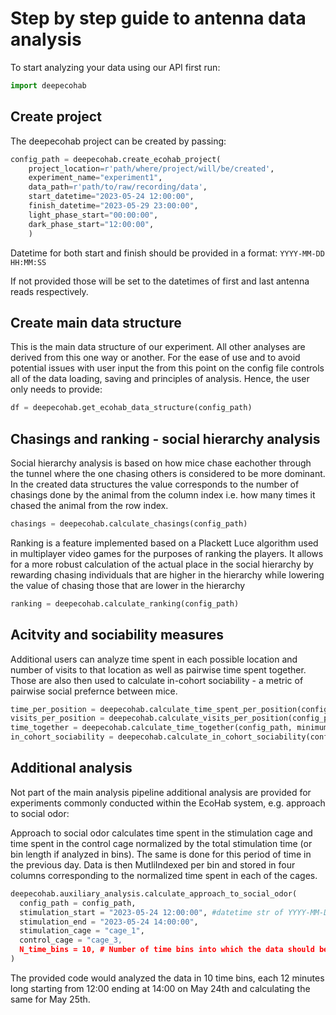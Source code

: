 # Step by step guide to antenna data analysis

To start analyzing your data using our API first run:

```python
import deepecohab
```

## Create project

The deepecohab project can be created by passing:

```python
config_path = deepecohab.create_ecohab_project(
    project_location=r'path/where/project/will/be/created',
    experiment_name="experiment1",
    data_path=r'path/to/raw/recording/data',
    start_datetime="2023-05-24 12:00:00", 
    finish_datetime="2023-05-29 23:00:00",
    light_phase_start="00:00:00",
    dark_phase_start="12:00:00",
    )
```

Datetime for both start and finish should be provided in a format: `YYYY-MM-DD HH:MM:SS`

If not provided those will be set to the datetimes of first and last antenna reads respectively.

## Create main data structure

This is the main data structure of our experiment. All other analyses are derived from this one way or another. For the ease of use and to avoid potential issues with user input the from this point on the config file controls all of the data loading, saving and principles of analysis. Hence, the user only needs to provide:

```python
df = deepecohab.get_ecohab_data_structure(config_path)
```

## Chasings and ranking - social hierarchy analysis

Social hierarchy analysis is based on how mice chase eachother through the tunnel where the one chasing others is considered to be more dominant. In the created data structures the value corresponds to the number of chasings done by the animal from the column index i.e. how many times it chased the animal from the row index.
```python
chasings = deepecohab.calculate_chasings(config_path)
```

Ranking is a feature implemented based on a Plackett Luce algorithm used in multiplayer video games for the purposes of ranking the players. It allows for a more robust calculation of the actual place in the social hierarchy by rewarding chasing individuals that are higher in the hierarchy while lowering the value of chasing those that are lower in the hierarchy

```python
ranking = deepecohab.calculate_ranking(config_path)
```

## Acitvity and sociability measures

Additional users can analyze time spent in each possible location and number of visits to that location as well as pairwise time spent together. Those are also then used to calculate in-cohort sociability - a metric of pairwise social prefernce between mice.

```python
time_per_position = deepecohab.calculate_time_spent_per_position(config_path)
visits_per_position = deepecohab.calculate_visits_per_position(config_path)
time_together = deepecohab.calculate_time_together(config_path, minimum_time=2)
in_cohort_sociability = deepecohab.calculate_in_cohort_sociability(config_path)
```

## Additional analysis

Not part of the main analysis pipeline additional analysis are provided for experiments commonly conducted within the EcoHab system, e.g. approach to social odor:

Approach to social odor calculates time spent in the stimulation cage and time spent in the control cage normalized by the total stimulation time (or bin length if analyzed in bins). The same is done for this period of time in the previous day. Data is then MutliIndexed per bin and stored in four columns corresponding to the normalized time spent in each of the cages. 

```python
deepecohab.auxiliary_analysis.calculate_approach_to_social_odor(
  config_path = config_path,
  stimulation_start = "2023-05-24 12:00:00", #datetime str of YYYY-MM-DD HH:MM:SS format
  stimulation_end = "2023-05-24 14:00:00",
  stimulation_cage = "cage_1",
  control_cage = "cage_3,
  N_time_bins = 10, # Number of time bins into which the data should be divided
)
```
The provided code would analyzed the data in 10 time bins, each 12 minutes long starting from 12:00 ending at 14:00 on May 24th and calculating the same for May 25th.



